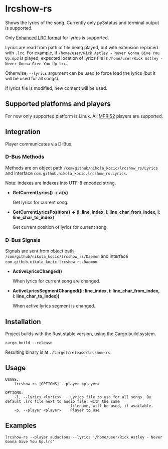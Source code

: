 # lrcshow-rs
Shows the lyrics of the song. Currently only py3status and terminal output is supported.

Only [Enhanced LRC format](https://en.wikipedia.org/wiki/LRC_(file_format)#Enhanced_format) for lyrics is supported.

Lyrics are read from path of file being played, but with extension replaced with `.lrc`.
For example, if `/home/user/Rick Astley - Never Gonna Give You Up.mp3` is played, expected location of lyrics file is
`/home/user/Rick Astley - Never Gonna Give You Up.lrc`.

Otherwise, `--lyrics` argument can be used to force load the lyrics (but it will be used for all songs).

If lyrics file is modified, new content will be used.

## Supported platforms and players
For now only supported platform is Linux.
All [MPRIS2](https://specifications.freedesktop.org/mpris-spec/latest/) players are supported.

## Integration
Player communicates via D-Bus.

### D-Bus Methods
Methods are on object path `/com/github/nikola_kocic/lrcshow_rs/Lyrics` and interface `com.github.nikola_kocic.lrcshow_rs.Lyrics`.

Note: indexes are indexes into UTF-8 encoded string.

* **GetCurrentLyrics() -> a{s}**

  Get lyrics for current song.

* **GetCurrentLyricsPosition() -> (i: line_index, i: line_char_from_index, i: line_char_to_index)**

  Get current position of lyrics for current song.

### D-Bus Signals
Signals are sent from object path `/com/github/nikola_kocic/lrcshow_rs/Daemon` and interface `com.github.nikola_kocic.lrcshow_rs.Daemon`.

* **ActiveLyricsChanged()**

  When lyrics for current song are changed.

* **ActiveLyricsSegmentChanged((i: line_index, i: line_char_from_index, i: line_char_to_index))**

  When active lyrics segment is changed.

## Installation
Project builds with the Rust stable version, using the Cargo build system.

`cargo build --release`

Resulting binary is at `./target/release/lrcshow-rs`

## Usage
```
USAGE:
    lrcshow-rs [OPTIONS] --player <player>

OPTIONS:
    -l, --lyrics <lyrics>    Lyrics file to use for all songs. By default .lrc file next to audio file, with the same
                             filename, will be used, if available.
    -p, --player <player>    Player to use
```

## Examples
```
lrcshow-rs --player audacious --lyrics '/home/user/Rick Astley - Never Gonna Give You Up.lrc'
```
